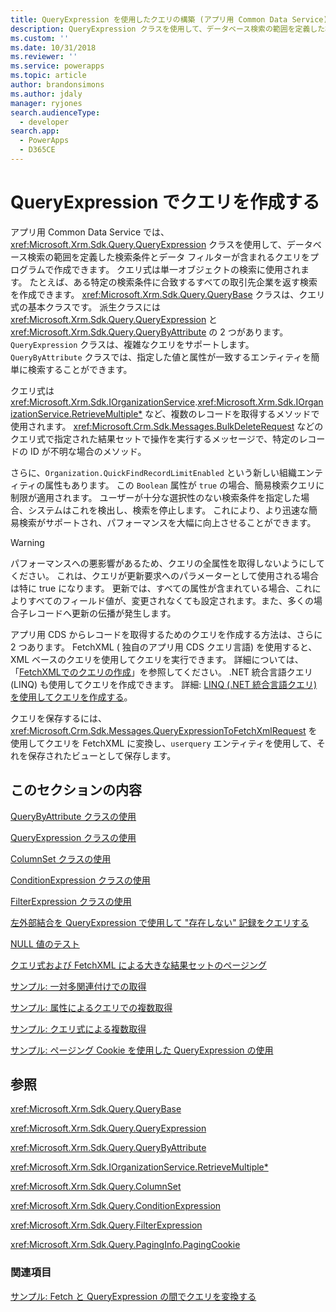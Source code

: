 ```yaml
---
title: QueryExpression を使用したクエリの構築 (アプリ用 Common Data Service) | Microsoft Docs
description: QueryExpression クラスを使用して、データベース検索の範囲を定義した検索条件とデータ フィルターが含まれるクエリをプログラムで作成する方法をご覧ください。
ms.custom: ''
ms.date: 10/31/2018
ms.reviewer: ''
ms.service: powerapps
ms.topic: article
author: brandonsimons
ms.author: jdaly
manager: ryjones
search.audienceType:
  - developer
search.app:
  - PowerApps
  - D365CE
---
```

# <a name="build-queries-with-queryexpression"></a>QueryExpression でクエリを作成する

アプリ用 Common Data Service では、<xref:Microsoft.Xrm.Sdk.Query.QueryExpression> クラスを使用して、データベース検索の範囲を定義した検索条件とデータ フィルターが含まれるクエリをプログラムで作成できます。 クエリ式は単一オブジェクトの検索に使用されます。 たとえば、ある特定の検索条件に合致するすべての取引先企業を返す検索を作成できます。 <xref:Microsoft.Xrm.Sdk.Query.QueryBase> クラスは、クエリ式の基本クラスです。 派生クラスには <xref:Microsoft.Xrm.Sdk.Query.QueryExpression> と <xref:Microsoft.Xrm.Sdk.Query.QueryByAttribute> の 2 つがあります。 `QueryExpression` クラスは、複雑なクエリをサポートします。 `QueryByAttribute` クラスでは、指定した値と属性が一致するエンティティを簡単に検索することができます。  
  
 クエリ式は <xref:Microsoft.Xrm.Sdk.IOrganizationService>.<xref:Microsoft.Xrm.Sdk.IOrganizationService.RetrieveMultiple*> など、複数のレコードを取得するメソッドで使用されます。 <xref:Microsoft.Crm.Sdk.Messages.BulkDeleteRequest> などのクエリ式で指定された結果セットで操作を実行するメッセージで、特定のレコードの ID が不明な場合のメソッド。  
  
 さらに、`Organization.QuickFindRecordLimitEnabled` という新しい組織エンティティの属性もあります。 この `Boolean` 属性が `true` の場合、簡易検索クエリに制限が適用されます。 ユーザーが十分な選択性のない検索条件を指定した場合、システムはこれを検出し、検索を停止します。 これにより、より迅速な簡易検索がサポートされ、パフォーマンスを大幅に向上させることができます。  
  
> [!WARNING]
>  パフォーマンスへの悪影響があるため、クエリの全属性を取得しないようにしてください。 これは、クエリが更新要求へのパラメーターとして使用される場合は特に true になります。 更新では、すべての属性が含まれている場合、これによりすべてのフィールド値が、変更されなくても設定されます。また、多くの場合子レコードへ更新の伝播が発生します。  
  
 アプリ用 CDS からレコードを取得するためのクエリを作成する方法は、さらに 2 つあります。 FetchXML ( 独自のアプリ用 CDS クエリ言語) を使用すると、XML ベースのクエリを使用してクエリを実行できます。 詳細については、「[FetchXMLでのクエリの作成](/dynamics365/customer-engagement/developer/org-service/build-queries-fetchxml)」を参照してください。 .NET 統合言語クエリ (LINQ) も使用してクエリを作成できます。 詳細: [LINQ (.NET 統合言語クエリ) を使用してクエリを作成する](build-queries-with-linq-net-language-integrated-query.md)。  
  
 クエリを保存するには、<xref:Microsoft.Crm.Sdk.Messages.QueryExpressionToFetchXmlRequest> を使用してクエリを FetchXML に変換し、`userquery` エンティティを使用して、それを保存されたビューとして保存します。  
  
## <a name="in-this-section"></a>このセクションの内容  
 [QueryByAttribute クラスの使用](use-querybyattribute-class.md)  
  
 [QueryExpression クラスの使用](use-queryexpression-class.md)  
  
 [ColumnSet クラスの使用](use-the-columnset-class.md)  
  
 [ConditionExpression クラスの使用](use-conditionexpression-class.md)  
  
 [FilterExpression クラスの使用](use-filterexpression-class.md)  
  
 [左外部結合を QueryExpression で使用して "存在しない" 記録をクエリする](use-left-outer-join-queryexpression-query-records-not-in.md)  
  
 [NULL 値のテスト](/dynamics365/customer-engagement/developer/test-null-value)  
  
 [クエリ式および FetchXML による大きな結果セットのページング](page-large-result-sets-with-queryexpression.md)  
  
 [サンプル: 一対多関連付けでの取得](/dynamics365/customer-engagement/developer/org-service/sample-retrieve-with-one-to-many-relationship)  
  
 [サンプル: 属性によるクエリでの複数取得](/org-service/samples/retrieve-multiple-querybyattribute-class.md)  
  
 [サンプル: クエリ式による複数取得](/org-service/samples/retrieve-multiple-queryexpression-class.md)  
  
 [サンプル: ページング Cookie を使用した QueryExpression の使用](/dynamics365/customer-engagement/developer/org-service/sample-use-queryexpression-with-a-paging-cookie)  
  
## <a name="reference"></a>参照  
 <xref:Microsoft.Xrm.Sdk.Query.QueryBase>  
  
 <xref:Microsoft.Xrm.Sdk.Query.QueryExpression>  
  
 <xref:Microsoft.Xrm.Sdk.Query.QueryByAttribute>  
  
 <xref:Microsoft.Xrm.Sdk.IOrganizationService.RetrieveMultiple*>  
  
 <xref:Microsoft.Xrm.Sdk.Query.ColumnSet>  
  
 <xref:Microsoft.Xrm.Sdk.Query.ConditionExpression>  
  
 <xref:Microsoft.Xrm.Sdk.Query.FilterExpression>  
  
 <xref:Microsoft.Xrm.Sdk.Query.PagingInfo.PagingCookie>  
  
### <a name="see-also"></a>関連項目  
 [サンプル: Fetch と QueryExpression の間でクエリを変換する](/dynamics365/customer-engagement/developer/org-service/sample-convert-queries-fetch-queryexpression)
